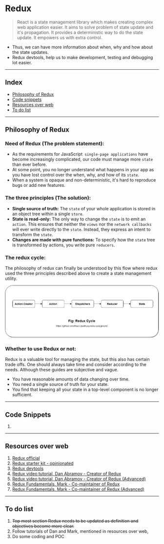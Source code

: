 # Redux

> React is a state management library which makes creating complex web application easier. It aims to solve problem of state update and it's propagation. It provides a deterministic way to do the state update. It empowers us with extra control.

- Thus, we can have more information about when, why and how about the state updates.
- Redux devtools, help us to make development, testing and debugging lot easier.
___

## Index

- [Philosophy of Redux](#philosophy)
- [Code snippets](#code-snippets)
- [Resources over web](#resources)
- [To do list](#to-do)

___

## Philosophy of Redux<a name="philosophy"></a>

### Need of Redux (The problem statement):

- As the requirements for JavaScript` single-page applications` have become increasingly complicated, our code must manage more `state` than ever before.
- At some point, you no longer understand what happens in your app as you have lost control over the when, why, and how of its `state`.
- When a system is opaque and non-deterministic, it's hard to reproduce bugs or add new features.

### The three principles (The solution):

- **Single source of truth:** The `state` of your whole application is stored in an object tree within a single `store`.
- **State is read-only:**  The only way to change the `state` is to emit an `action`. This ensures that neither the `views` nor the `network callbacks` will ever write directly to the `state`. Instead, they express an intent to transform the `state`.
- **Changes are made with pure functions:** To specify how the `state` tree is transformed by actions, you write pure `reducers`.

### The redux cycle: 

The philosophy of redux can finally be understood by this flow where redux used the three principles described above to create a state management utility.

![Redux Flow](resources/redux-flow.jpg)

### Whether to use Redux or not:

Redux is a valuable tool for managing the state, but this also has certain trade offs. One should always take time and consider according to the needs. Although these guides are subjective and vague. 

- You have reasonable amounts of data changing over time.
- You need a single source of truth for your state.
- You find that keeping all your state in a top-level component is no longer sufficient.
___

## Code Snippets<a name="code-snippets"></a>

1. <!-- link to code snippets -->

___

## Resources over web<a name="resources"></a>

1. [Redux official](https://redux.js.org/introduction/getting-started)
2. [Redux starter kit - opinionated](https://redux-starter-kit.js.org/)
3. [Redux devtools](https://github.com/reduxjs/redux-devtools)
4. [Redux video tutorial, Dan Abramov - Creator of Redux](https://egghead.io/courses/getting-started-with-redux)
5. [Redux video tutorial, Dan Abramov - Creator of Redux (Advanced)](https://egghead.io/courses/building-react-applications-with-idiomatic-redux)
6. [Redux Fundamentals, Mark - Co-maintainer of Redux](https://blog.isquaredsoftware.com/2018/03/presentation-reactathon-redux-fundamentals/)
7. [Redux Fundamentals, Mark - Co-maintainer of Redux (Advanced)](https://blog.isquaredsoftware.com/series/practical-redux/)
   

___

## To do list<a name="to-do"></a>

1. ~~Top most section Redux needs to be updated as definition and objectives become more clear.~~
2. Follow tutorials of Dan and Mark, mentioned in resources over web,
3. Do some coding and POC